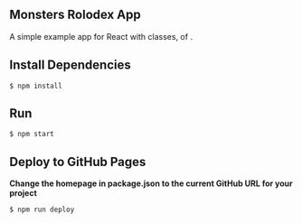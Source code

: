 ## Monsters Rolodex App

A simple example app for React with classes, of .

## Install Dependencies

    $ npm install

## Run

    $ npm start

## Deploy to GitHub Pages

**Change the homepage in package.json to the current GitHub URL for your project**

    $ npm run deploy
